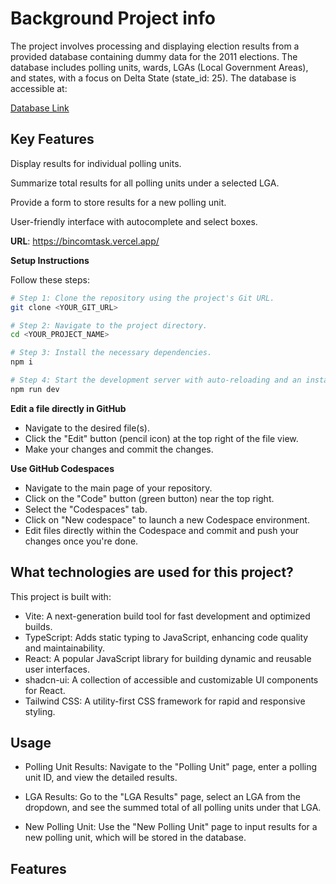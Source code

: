 # Background Project info

The project involves processing and displaying election results from a provided database containing dummy data for the 2011 elections. The database includes polling units, wards, LGAs (Local Government Areas), and states, with a focus on Delta State (state_id: 25). The database is accessible at:

[Database Link](https://drive.google.com/file/d/0B77xAtHK1hd4Ukx6SHpqTkd6TWM/view?resourcekey=0-Uwrx8FyB_HnpYdskhHfYTw)

## Key Features

Display results for individual polling units.

Summarize total results for all polling units under a selected LGA.

Provide a form to store results for a new polling unit.

User-friendly interface with autocomplete and select boxes.


**URL**: https://bincomtask.vercel.app/



**Setup Instructions**

Follow these steps:

```sh
# Step 1: Clone the repository using the project's Git URL.
git clone <YOUR_GIT_URL>

# Step 2: Navigate to the project directory.
cd <YOUR_PROJECT_NAME>

# Step 3: Install the necessary dependencies.
npm i

# Step 4: Start the development server with auto-reloading and an instant preview.
npm run dev
```

**Edit a file directly in GitHub**

- Navigate to the desired file(s).
- Click the "Edit" button (pencil icon) at the top right of the file view.
- Make your changes and commit the changes.

**Use GitHub Codespaces**

- Navigate to the main page of your repository.
- Click on the "Code" button (green button) near the top right.
- Select the "Codespaces" tab.
- Click on "New codespace" to launch a new Codespace environment.
- Edit files directly within the Codespace and commit and push your changes once you're done.

## What technologies are used for this project?

This project is built with:

- Vite: A next-generation build tool for fast development and optimized builds.
- TypeScript: Adds static typing to JavaScript, enhancing code quality and maintainability.
- React: A popular JavaScript library for building dynamic and reusable user interfaces.
- shadcn-ui: A collection of accessible and customizable UI components for React.
- Tailwind CSS: A utility-first CSS framework for rapid and responsive styling.

## Usage

- Polling Unit Results: Navigate to the "Polling Unit" page, enter a polling unit ID, and view the detailed results.

- LGA Results: Go to the "LGA Results" page, select an LGA from the dropdown, and see the summed total of all polling units under that LGA.

- New Polling Unit: Use the "New Polling Unit" page to input results for a new polling unit, which will be stored in the database.

## Features
